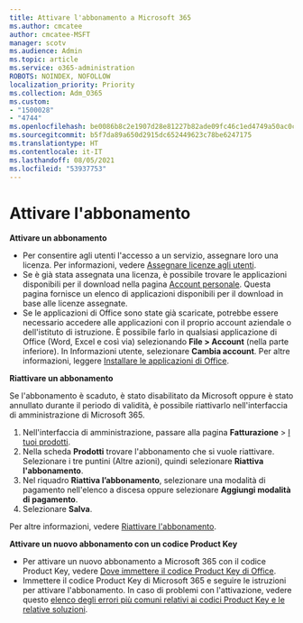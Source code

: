 ```yaml
---
title: Attivare l'abbonamento a Microsoft 365
ms.author: cmcatee
author: cmcatee-MSFT
manager: scotv
ms.audience: Admin
ms.topic: article
ms.service: o365-administration
ROBOTS: NOINDEX, NOFOLLOW
localization_priority: Priority
ms.collection: Adm_O365
ms.custom:
- "1500028"
- "4744"
ms.openlocfilehash: be0086b8c2e1907d28e81227b82ade09fc46c1ed4749a50ac0c776eb431ece56
ms.sourcegitcommit: b5f7da89a650d2915dc652449623c78be6247175
ms.translationtype: HT
ms.contentlocale: it-IT
ms.lasthandoff: 08/05/2021
ms.locfileid: "53937753"
---
```

# <a name="activate-your-subscription"></a>Attivare l'abbonamento

**Attivare un abbonamento**

- Per consentire agli utenti l'accesso a un servizio, assegnare loro una licenza. Per informazioni, vedere [Assegnare licenze agli utenti](/microsoft-365/admin/manage/assign-licenses-to-users).
- Se è già stata assegnata una licenza, è possibile trovare le applicazioni disponibili per il download nella pagina [Account personale](https://portal.office.com/account/#installs). Questa pagina fornisce un elenco di applicazioni disponibili per il download in base alle licenze assegnate.
- Se le applicazioni di Office sono state già scaricate, potrebbe essere necessario accedere alle applicazioni con il proprio account aziendale o dell'istituto di istruzione. È possibile farlo in qualsiasi applicazione di Office (Word, Excel e così via) selezionando **File > Account** (nella parte inferiore). In Informazioni utente, selezionare **Cambia account**. Per altre informazioni, leggere [Installare le applicazioni di Office](/microsoft-365/admin/setup/install-applications).

**Riattivare un abbonamento**

Se l'abbonamento è scaduto, è stato disabilitato da Microsoft oppure è stato annullato durante il periodo di validità, è possibile riattivarlo nell'interfaccia di amministrazione di Microsoft 365.

1. Nell'interfaccia di amministrazione, passare alla pagina **Fatturazione** > [I tuoi prodotti](https://go.microsoft.com/fwlink/p/?linkid=842054).
2. Nella scheda **Prodotti** trovare l'abbonamento che si vuole riattivare. Selezionare i tre puntini (Altre azioni), quindi selezionare **Riattiva l'abbonamento**.
3. Nel riquadro **Riattiva l’abbonamento**, selezionare una modalità di pagamento nell'elenco a discesa oppure selezionare **Aggiungi modalità di pagamento**.
4. Selezionare **Salva**.

Per altre informazioni, vedere [Riattivare l'abbonamento](/microsoft-365/commerce/subscriptions/reactivate-your-subscription).

**Attivare un nuovo abbonamento con un codice Product Key**

- Per attivare un nuovo abbonamento a Microsoft 365 con il codice Product Key, vedere [Dove immettere il codice Product Key di Office](https://support.office.com/article/where-to-enter-your-office-product-key-0a82e5ae-739e-4b92-a6f4-2ec780c185db).
- Immettere il codice Product Key di Microsoft 365 e seguire le istruzioni per attivare l'abbonamento. In caso di problemi con l'attivazione, vedere questo [elenco degli errori più comuni relativi ai codici Product Key e le relative soluzioni](/microsoft-365/commerce/product-key-errors-and-solutions).